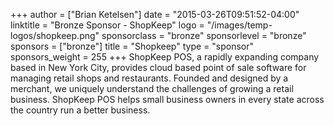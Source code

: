 +++
author = ["Brian Ketelsen"]
date = "2015-03-26T09:51:52-04:00"
linktitle = "Bronze Sponsor - ShopKeep"
logo = "/images/temp-logos/shopkeep.png"
sponsorclass = "bronze"
sponsorlevel = "bronze"
sponsors = ["bronze"]
title = "Shopkeep"
type = "sponsor"
sponsors_weight = 255
+++
ShopKeep POS, a rapidly expanding company based in New York City,
provides cloud based point of sale software for managing retail
shops and restaurants. Founded and designed by a merchant, we
uniquely understand the challenges of growing a retail business.
ShopKeep POS helps small business owners in every state across the
country run a better business.

